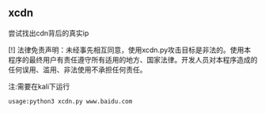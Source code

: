 ## xcdn

尝试找出cdn背后的真实ip

[!] 法律免责声明：未经事先相互同意，使用xcdn.py攻击目标是非法的。使用本程序的最终用户有责任遵守所有适用的地方、国家法律。开发人员对本程序造成的任何误用、滥用、非法使用不承担任何责任。

注:需要在kali下运行

`usage:python3 xcdn.py www.baidu.com`
